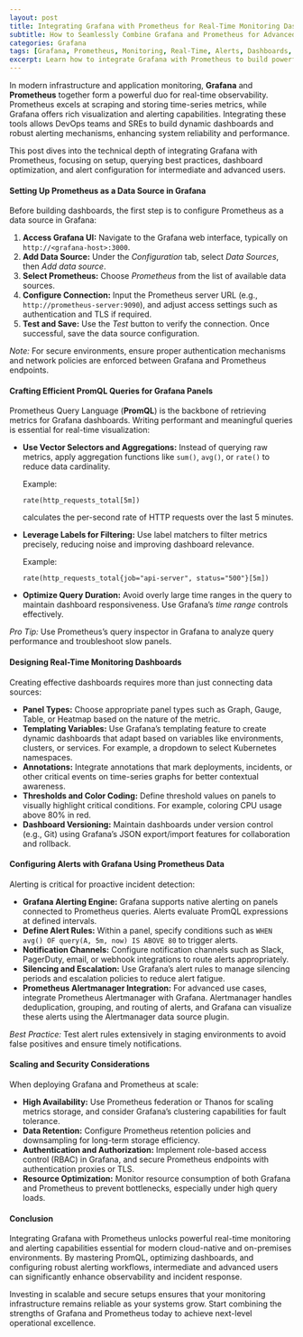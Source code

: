 ```yaml
---
layout: post
title: Integrating Grafana with Prometheus for Real-Time Monitoring Dashboards and Alerts
subtitle: How to Seamlessly Combine Grafana and Prometheus for Advanced Real-Time Monitoring and Alerting
categories: Grafana
tags: [Grafana, Prometheus, Monitoring, Real-Time, Alerts, Dashboards, DevOps, Kubernetes, Metrics]
excerpt: Learn how to integrate Grafana with Prometheus to build powerful real-time monitoring dashboards and alerts. This guide offers in-depth technical insights for intermediate and advanced users to optimize observability and incident response.
---
```

In modern infrastructure and application monitoring, **Grafana** and **Prometheus** together form a powerful duo for real-time observability. Prometheus excels at scraping and storing time-series metrics, while Grafana offers rich visualization and alerting capabilities. Integrating these tools allows DevOps teams and SREs to build dynamic dashboards and robust alerting mechanisms, enhancing system reliability and performance.

This post dives into the technical depth of integrating Grafana with Prometheus, focusing on setup, querying best practices, dashboard optimization, and alert configuration for intermediate and advanced users.

#### Setting Up Prometheus as a Data Source in Grafana

Before building dashboards, the first step is to configure Prometheus as a data source in Grafana:

1. **Access Grafana UI:** Navigate to the Grafana web interface, typically on `http://<grafana-host>:3000`.
2. **Add Data Source:** Under the *Configuration* tab, select *Data Sources*, then *Add data source*.
3. **Select Prometheus:** Choose *Prometheus* from the list of available data sources.
4. **Configure Connection:** Input the Prometheus server URL (e.g., `http://prometheus-server:9090`), and adjust access settings such as authentication and TLS if required.
5. **Test and Save:** Use the *Test* button to verify the connection. Once successful, save the data source configuration.

*Note:* For secure environments, ensure proper authentication mechanisms and network policies are enforced between Grafana and Prometheus endpoints.

#### Crafting Efficient PromQL Queries for Grafana Panels

Prometheus Query Language (**PromQL**) is the backbone of retrieving metrics for Grafana dashboards. Writing performant and meaningful queries is essential for real-time visualization:

- **Use Vector Selectors and Aggregations:** Instead of querying raw metrics, apply aggregation functions like `sum()`, `avg()`, or `rate()` to reduce data cardinality.
  
  Example:  
  ```  
  rate(http_requests_total[5m])  
  ```  
  calculates the per-second rate of HTTP requests over the last 5 minutes.

- **Leverage Labels for Filtering:** Use label matchers to filter metrics precisely, reducing noise and improving dashboard relevance.  
  
  Example:  
  ```  
  rate(http_requests_total{job="api-server", status="500"}[5m])  
  ```

- **Optimize Query Duration:** Avoid overly large time ranges in the query to maintain dashboard responsiveness. Use Grafana’s *time range* controls effectively.

*Pro Tip:* Use Prometheus’s query inspector in Grafana to analyze query performance and troubleshoot slow panels.

#### Designing Real-Time Monitoring Dashboards

Creating effective dashboards requires more than just connecting data sources:

- **Panel Types:** Choose appropriate panel types such as Graph, Gauge, Table, or Heatmap based on the nature of the metric.
- **Templating Variables:** Use Grafana’s templating feature to create dynamic dashboards that adapt based on variables like environments, clusters, or services. For example, a dropdown to select Kubernetes namespaces.
- **Annotations:** Integrate annotations that mark deployments, incidents, or other critical events on time-series graphs for better contextual awareness.
- **Thresholds and Color Coding:** Define threshold values on panels to visually highlight critical conditions. For example, coloring CPU usage above 80% in red.
- **Dashboard Versioning:** Maintain dashboards under version control (e.g., Git) using Grafana’s JSON export/import features for collaboration and rollback.

#### Configuring Alerts with Grafana Using Prometheus Data

Alerting is critical for proactive incident detection:

- **Grafana Alerting Engine:** Grafana supports native alerting on panels connected to Prometheus queries. Alerts evaluate PromQL expressions at defined intervals.
- **Define Alert Rules:** Within a panel, specify conditions such as `WHEN avg() OF query(A, 5m, now) IS ABOVE 80` to trigger alerts.
- **Notification Channels:** Configure notification channels such as Slack, PagerDuty, email, or webhook integrations to route alerts appropriately.
- **Silencing and Escalation:** Use Grafana’s alert rules to manage silencing periods and escalation policies to reduce alert fatigue.
- **Prometheus Alertmanager Integration:** For advanced use cases, integrate Prometheus Alertmanager with Grafana. Alertmanager handles deduplication, grouping, and routing of alerts, and Grafana can visualize these alerts using the Alertmanager data source plugin.

*Best Practice:* Test alert rules extensively in staging environments to avoid false positives and ensure timely notifications.

#### Scaling and Security Considerations

When deploying Grafana and Prometheus at scale:

- **High Availability:** Use Prometheus federation or Thanos for scaling metrics storage, and consider Grafana’s clustering capabilities for fault tolerance.
- **Data Retention:** Configure Prometheus retention policies and downsampling for long-term storage efficiency.
- **Authentication and Authorization:** Implement role-based access control (RBAC) in Grafana, and secure Prometheus endpoints with authentication proxies or TLS.
- **Resource Optimization:** Monitor resource consumption of both Grafana and Prometheus to prevent bottlenecks, especially under high query loads.

#### Conclusion

Integrating Grafana with Prometheus unlocks powerful real-time monitoring and alerting capabilities essential for modern cloud-native and on-premises environments. By mastering PromQL, optimizing dashboards, and configuring robust alerting workflows, intermediate and advanced users can significantly enhance observability and incident response. 

Investing in scalable and secure setups ensures that your monitoring infrastructure remains reliable as your systems grow. Start combining the strengths of Grafana and Prometheus today to achieve next-level operational excellence.
